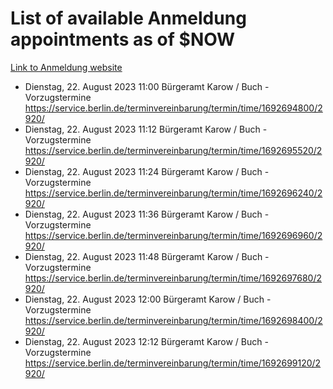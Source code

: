 # List of available Anmeldung appointments as of $NOW
[Link to Anmeldung website](https://service.berlin.de/terminvereinbarung/termin/tag.php?termin=1&anliegen[]=120686&dienstleisterlist=122210,122217,327316,122219,327312,122227,327314,122231,327346,122243,327348,122254,122252,329742,122260,329745,122262,329748,122271,327278,122273,327274,122277,327276,330436,122280,327294,122282,327290,122284,327292,122291,327270,122285,327266,122286,327264,122296,327268,150230,329760,122297,327286,122294,327284,122312,329763,122314,329775,122304,327330,122311,327334,122309,327332,317869,122281,327352,122279,329772,122283,122276,327324,122274,327326,122267,329766,122246,327318,122251,327320,122257,327322,122208,327298,122226,327300&herkunft=http%3A%2F%2Fservice.berlin.de%2Fdienstleistung%2F120686%2F)
- Dienstag, 22. August 2023 11:00 Bürgeramt Karow / Buch - Vorzugstermine https://service.berlin.de/terminvereinbarung/termin/time/1692694800/2920/
- Dienstag, 22. August 2023 11:12 Bürgeramt Karow / Buch - Vorzugstermine https://service.berlin.de/terminvereinbarung/termin/time/1692695520/2920/
- Dienstag, 22. August 2023 11:24 Bürgeramt Karow / Buch - Vorzugstermine https://service.berlin.de/terminvereinbarung/termin/time/1692696240/2920/
- Dienstag, 22. August 2023 11:36 Bürgeramt Karow / Buch - Vorzugstermine https://service.berlin.de/terminvereinbarung/termin/time/1692696960/2920/
- Dienstag, 22. August 2023 11:48 Bürgeramt Karow / Buch - Vorzugstermine https://service.berlin.de/terminvereinbarung/termin/time/1692697680/2920/
- Dienstag, 22. August 2023 12:00 Bürgeramt Karow / Buch - Vorzugstermine https://service.berlin.de/terminvereinbarung/termin/time/1692698400/2920/
- Dienstag, 22. August 2023 12:12 Bürgeramt Karow / Buch - Vorzugstermine https://service.berlin.de/terminvereinbarung/termin/time/1692699120/2920/
